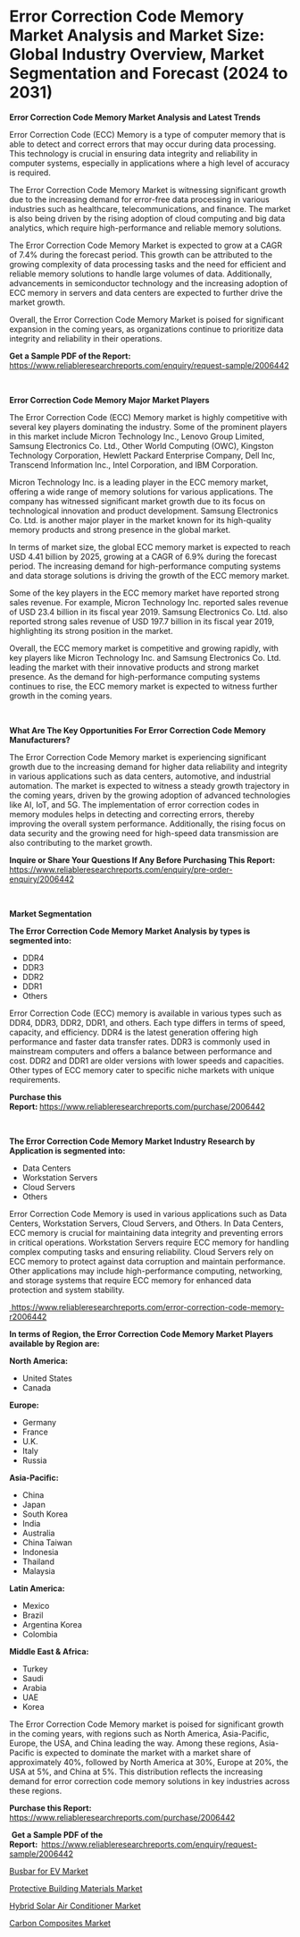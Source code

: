 <p><h1>Error Correction Code Memory Market Analysis and Market Size: Global Industry Overview, Market Segmentation and Forecast (2024 to 2031)</h1></p><p><strong>Error Correction Code Memory Market Analysis and Latest Trends</strong></p>
<p><p>Error Correction Code (ECC) Memory is a type of computer memory that is able to detect and correct errors that may occur during data processing. This technology is crucial in ensuring data integrity and reliability in computer systems, especially in applications where a high level of accuracy is required.</p><p>The Error Correction Code Memory Market is witnessing significant growth due to the increasing demand for error-free data processing in various industries such as healthcare, telecommunications, and finance. The market is also being driven by the rising adoption of cloud computing and big data analytics, which require high-performance and reliable memory solutions.</p><p>The Error Correction Code Memory Market is expected to grow at a CAGR of 7.4% during the forecast period. This growth can be attributed to the growing complexity of data processing tasks and the need for efficient and reliable memory solutions to handle large volumes of data. Additionally, advancements in semiconductor technology and the increasing adoption of ECC memory in servers and data centers are expected to further drive the market growth.</p><p>Overall, the Error Correction Code Memory Market is poised for significant expansion in the coming years, as organizations continue to prioritize data integrity and reliability in their operations.</p></p>
<p><strong>Get a Sample PDF of the Report:&nbsp;</strong> <a href="https://www.reliableresearchreports.com/enquiry/request-sample/2006442">https://www.reliableresearchreports.com/enquiry/request-sample/2006442</a></p>
<p>&nbsp;</p>
<p><strong>Error Correction Code Memory Major Market Players</strong></p>
<p><p>The Error Correction Code (ECC) Memory market is highly competitive with several key players dominating the industry. Some of the prominent players in this market include Micron Technology Inc., Lenovo Group Limited, Samsung Electronics Co. Ltd., Other World Computing (OWC), Kingston Technology Corporation, Hewlett Packard Enterprise Company, Dell Inc, Transcend Information Inc., Intel Corporation, and IBM Corporation.</p><p>Micron Technology Inc. is a leading player in the ECC memory market, offering a wide range of memory solutions for various applications. The company has witnessed significant market growth due to its focus on technological innovation and product development. Samsung Electronics Co. Ltd. is another major player in the market known for its high-quality memory products and strong presence in the global market.</p><p>In terms of market size, the global ECC memory market is expected to reach USD 4.41 billion by 2025, growing at a CAGR of 6.9% during the forecast period. The increasing demand for high-performance computing systems and data storage solutions is driving the growth of the ECC memory market.</p><p>Some of the key players in the ECC memory market have reported strong sales revenue. For example, Micron Technology Inc. reported sales revenue of USD 23.4 billion in its fiscal year 2019. Samsung Electronics Co. Ltd. also reported strong sales revenue of USD 197.7 billion in its fiscal year 2019, highlighting its strong position in the market.</p><p>Overall, the ECC memory market is competitive and growing rapidly, with key players like Micron Technology Inc. and Samsung Electronics Co. Ltd. leading the market with their innovative products and strong market presence. As the demand for high-performance computing systems continues to rise, the ECC memory market is expected to witness further growth in the coming years.</p></p>
<p>&nbsp;</p>
<p><strong>What Are The Key Opportunities For Error Correction Code Memory Manufacturers?</strong></p>
<p><p>The Error Correction Code Memory market is experiencing significant growth due to the increasing demand for higher data reliability and integrity in various applications such as data centers, automotive, and industrial automation. The market is expected to witness a steady growth trajectory in the coming years, driven by the growing adoption of advanced technologies like AI, IoT, and 5G. The implementation of error correction codes in memory modules helps in detecting and correcting errors, thereby improving the overall system performance. Additionally, the rising focus on data security and the growing need for high-speed data transmission are also contributing to the market growth.</p></p>
<p><strong>Inquire or Share Your Questions If Any Before Purchasing This Report:</strong> <a href="https://www.reliableresearchreports.com/enquiry/pre-order-enquiry/2006442">https://www.reliableresearchreports.com/enquiry/pre-order-enquiry/2006442</a></p>
<p>&nbsp;</p>
<p><strong>Market Segmentation</strong></p>
<p><strong>The Error Correction Code Memory Market Analysis by types is segmented into:</strong></p>
<p><ul><li>DDR4</li><li>DDR3</li><li>DDR2</li><li>DDR1</li><li>Others</li></ul></p>
<p><p>Error Correction Code (ECC) memory is available in various types such as DDR4, DDR3, DDR2, DDR1, and others. Each type differs in terms of speed, capacity, and efficiency. DDR4 is the latest generation offering high performance and faster data transfer rates. DDR3 is commonly used in mainstream computers and offers a balance between performance and cost. DDR2 and DDR1 are older versions with lower speeds and capacities. Other types of ECC memory cater to specific niche markets with unique requirements.</p></p>
<p><strong>Purchase this Report:&nbsp;</strong><a href="https://www.reliableresearchreports.com/purchase/2006442">https://www.reliableresearchreports.com/purchase/2006442</a></p>
<p>&nbsp;</p>
<p><strong>The Error Correction Code Memory Market Industry Research by Application is segmented into:</strong></p>
<p><ul><li>Data Centers</li><li>Workstation Servers</li><li>Cloud Servers</li><li>Others</li></ul></p>
<p><p>Error Correction Code Memory is used in various applications such as Data Centers, Workstation Servers, Cloud Servers, and Others. In Data Centers, ECC memory is crucial for maintaining data integrity and preventing errors in critical operations. Workstation Servers require ECC memory for handling complex computing tasks and ensuring reliability. Cloud Servers rely on ECC memory to protect against data corruption and maintain performance. Other applications may include high-performance computing, networking, and storage systems that require ECC memory for enhanced data protection and system stability.</p></p>
<p><a href="https://www.reliableresearchreports.com/error-correction-code-memory-r2006442">&nbsp;https://www.reliableresearchreports.com/error-correction-code-memory-r2006442</a></p>
<p><strong>In terms of Region, the Error Correction Code Memory Market Players available by Region are:</strong></p>
<p>
    <p> <strong> North America: </strong>
        <ul>
            <li>United States</li>
            <li>Canada</li>
        </ul>
        </p> 
    <p> <strong> Europe: </strong>
        <ul>
            <li>Germany</li>
            <li>France</li>
            <li>U.K.</li>
            <li>Italy</li>
            <li>Russia</li>
        </ul>
        </p> 
    <p> <strong> Asia-Pacific: </strong>
        <ul>
            <li>China</li>
            <li>Japan</li>
            <li>South Korea</li>
            <li>India</li>
            <li>Australia</li>
            <li>China Taiwan</li>
            <li>Indonesia</li>
            <li>Thailand</li>
            <li>Malaysia</li>
        </ul>
        </p> 
    <p> <strong> Latin America: </strong>
        <ul>
            <li>Mexico</li>
            <li>Brazil</li>
            <li>Argentina Korea</li>
            <li>Colombia</li>
        </ul>
        </p> 
    <p> <strong> Middle East & Africa: </strong>
        <ul>
            <li>Turkey</li>
            <li>Saudi</li>
            <li>Arabia</li>
            <li>UAE</li>
            <li>Korea</li>
        </ul>
    </p>
    </p>
<p><p>The Error Correction Code Memory market is poised for significant growth in the coming years, with regions such as North America, Asia-Pacific, Europe, the USA, and China leading the way. Among these regions, Asia-Pacific is expected to dominate the market with a market share of approximately 40%, followed by North America at 30%, Europe at 20%, the USA at 5%, and China at 5%. This distribution reflects the increasing demand for error correction code memory solutions in key industries across these regions.</p></p>
<p><strong>Purchase this Report: </strong><a href="https://www.reliableresearchreports.com/purchase/2006442">https://www.reliableresearchreports.com/purchase/2006442</a></p>
<p>&nbsp;<strong>Get a Sample PDF of the Report:&nbsp;&nbsp;</strong><a href="https://www.reliableresearchreports.com/enquiry/request-sample/2006442">https://www.reliableresearchreports.com/enquiry/request-sample/2006442</a></p>
<p><strong></strong></p>
<p><p><a href="https://www.linkedin.com/pulse/busbar-ev-market-size-evaluating-its-trends-growth-projections-9kkmf?trackingId=vyrGq%2B9mTSxLvG4NnU33bw%3D%3D">Busbar for EV Market</a></p><p><a href="https://www.linkedin.com/pulse/protective-building-materials-market-research-report-provides-r7fdf?trackingId=2cDzbCKTUoQQqCnOaibvsQ%3D%3D">Protective Building Materials Market</a></p><p><a href="https://view.publitas.com/reportprime-1/hybrid-solar-air-conditioner-market-analysis-and-market-size-global-industry-overview-market-segmentation-and-forecast-2024-to-2031/">Hybrid Solar Air Conditioner Market</a></p><p><a href="https://natural-crush-b99.notion.site/Carbon-Composites-Market-Size-Growth-and-Forecast-from-2024-2031-28c397e6837f40878f9fc59eddd755eb">Carbon Composites Market</a></p></p>